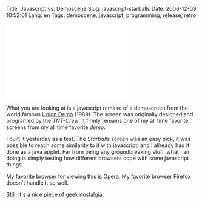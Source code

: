 Title: Javascript vs. Demoscene
Slug: javascript-starballs
Date: 2006-12-09 10:52:01
Lang: en
Tags: demoscene, javascript, programming, release, retro

<iframe width="320" src="/programs/demos/starballs/index.html" frameborder="0" height="200"></iframe>

What you are looking at is a javascript remake of a demoscreen from the world famous [Union Demo][1] (1989). The screen was originally designed and programed by the *TNT-Crew*. It firmly remains one of my all time favorite screens from my all time favorite *demo*.

I built it yesterday as a test. The *Starballs* screen was an easy pick, it was possible to reach some similarity to it with javascript, and I allready had it done as a java applet. Far from being any groundbreaking stuff, what I am doing is simply testing how different browsers cope with some javascript things.

My favorite browser for viewing this is [Opera][2]. My favorite browser Firefox doesn't handle it so well.

Still, it's a nice piece of geek nostalgia.

[1]: http://www.pouet.net/prod.php?which=11060 "The Union Demo is downloadable from Pouet"
[2]: http://www.opera.com/ "Home of the Opera Browser"